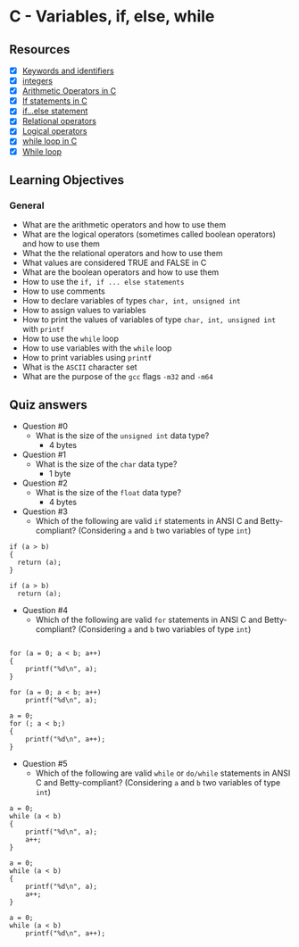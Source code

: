 # C - Variables, if, else, while
## Resources
- [x] [Keywords and identifiers](https://publications.gbdirect.co.uk//c_book/chapter2/keywords_and_identifiers.html)
- [x] [integers](https://publications.gbdirect.co.uk//c_book/chapter2/integral_types.html)
- [x] [Arithmetic Operators in C](https://www.tutorialspoint.com/cprogramming/c_arithmetic_operators.htm)
- [x] [If statements in C](https://www.cprogramming.com/tutorial/c/lesson2.html)
- [x] [if…else statement](https://www.tutorialspoint.com/cprogramming/if_else_statement_in_c.htm)
- [x] [Relational operators](https://www.tutorialspoint.com/cprogramming/c_relational_operators.htm)
- [x] [Logical operators](https://www.fresh2refresh.com/c-programming/c-operators-expressions/c-logical-operators/)
- [x] [while loop in C](https://www.tutorialspoint.com/cprogramming/c_while_loop.htm)
- [x] [While loop](https://www.youtube.com/watch?v=Ju1LYO9pkaI&ab_channel=Simplified)
## Learning Objectives
### General
* What are the arithmetic operators and how to use them
* What are the logical operators (sometimes called boolean operators) and how to use them
* What the the relational operators and how to use them
* What values are considered TRUE and FALSE in C
* What are the boolean operators and how to use them
* How to use the ``if, if ... else statements``
* How to use comments
* How to declare variables of types ``char, int, unsigned int``
* How to assign values to variables
* How to print the values of variables of type ``char, int, unsigned int`` with ``printf``
* How to use the ``while`` loop
* How to use variables with the ``while`` loop
* How to print variables using ``printf``
* What is the ``ASCII`` character set
* What are the purpose of the ``gcc`` flags ``-m32`` and ``-m64``
## Quiz answers
* Question #0
	- What is the size of the ``unsigned int`` data type?
		- 4 bytes
* Question #1
	- What is the size of the ``char`` data type?
		- 1 byte
* Question #2
	- What is the size of the ``float`` data type?
		- 4 bytes
* Question #3
	- Which of the following are valid ``if`` statements in ANSI C and Betty-compliant? (Considering ``a`` and ``b`` two variables of type ``int``)
```
if (a > b)
{
  return (a);
}
```
```
if (a > b)
  return (a);
```
* Question #4
	- Which of the following are valid ``for`` statements in ANSI C and Betty-compliant? (Considering ``a`` and ``b`` two variables of type ``int``)
```

for (a = 0; a < b; a++)
{
    printf("%d\n", a);
}
```
```
for (a = 0; a < b; a++)
    printf("%d\n", a);
```
```
a = 0;
for (; a < b;)
{
    printf("%d\n", a++);
}
```
* Question #5
	- Which of the following are valid ``while`` or ``do/while`` statements in ANSI C and Betty-compliant? (Considering ``a`` and ``b`` two variables of type ``int``)
```
a = 0;
while (a < b)
{
    printf("%d\n", a);
    a++;
}
```
```
a = 0;
while (a < b)
{
    printf("%d\n", a);
    a++;
}
```
```
a = 0;
while (a < b)
    printf("%d\n", a++);
```
